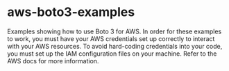 # aws-boto3-examples
Examples showing how to use Boto 3 for AWS. In order for these examples to work, you must have your AWS credentials set up correctly to interact with your AWS resources. To avoid hard-coding credentials into your code, you must set up the IAM configuration files on your machine. Refer to the AWS docs for more information.
